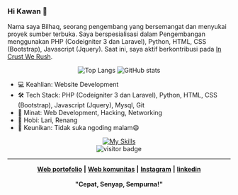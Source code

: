
### Hi Kawan 👋
<!--
Here are some ideas to get you started:

- 🌱 Saat ini aku sedang belajar pengembangan website
- 👯 Saya ingin berkolaborasi dalam pengembangan website, jaringan, dan peretasan
- 💬 Tanyakan padaku tentang programming, peretasan, jaringan
- 📫 Cara menghubungi saya: ...
- 😄 Kata ganti: ...
- ⚡ Fakta menarik: ...
-->

Nama saya Bilhaq, seorang pengembang yang bersemangat dan menyukai proyek sumber terbuka. Saya berspesialisasi dalam Pengembangan menggunakan PHP (Codeigniter 3 dan Laravel), Python, HTML, CSS (Bootstrap), Javascript (Jquery). Saat ini, saya aktif berkontribusi pada [In Crust We Rush](https://github.com/ICWR-TEAM).

<div align="center">
  
![Top Langs](https://github-readme-stats.vercel.app/api/top-langs/?username=0xbillyyy&layout=donut&hide=)
![GitHub stats](https://github-readme-stats.vercel.app/api?username=0xbillyyy&show_icons=true&theme=dark&size_weight=0.5&count_weight=0.5)

</div>

- 💻 Keahlian: Website Development
- 🛠️ Tech Stack:  PHP (Codeigniter 3 dan Laravel), Python, HTML, CSS (Bootstrap), Javascript (Jquery), Mysql, Git
- 🌟 Minat: Web Development, Hacking, Networking
- 🎵 Hobi: Lari, Renang
- 🌈 Keunikan: Tidak suka ngoding malam😄

<div align="center">

[![My Skills](https://skillicons.dev/icons?i=php,mysql,py,js,html,css,bootstrap,laravel,postman,powershell)](https://skillicons.dev)
<br>
![visitor badge](https://visitor-badge.laobi.icu/badge?page_id=Jon3sjns&left_text=My%20Page%20Visitors)
</div>
<hr>
<div align="center">
  
[**Web portofolio**](https://jon3sjns.github.io/) **|**
[**Web komunitas**](https://incrustwerush.org/) **|**
[**Instagram**](https://www.instagram.com/billy000_00/) **|**
[**linkedin**](https://www.linkedin.com/in/bilhaq-syahbani-sahatmojo/)
<br><br>
**"Cepat, Senyap, Sempurna!"** 
</div>
